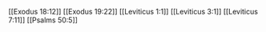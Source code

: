 [[Exodus 18:12]]
[[Exodus 19:22]]
[[Leviticus 1:1]]
[[Leviticus 3:1]]
[[Leviticus 7:11]]
[[Psalms 50:5]]
